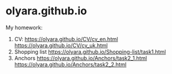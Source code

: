 # olyara.github.io
My homework:
1. CV: <a href="https://olyara.github.io/CV/cv_en.html">https://olyara.github.io/CV/cv_en.html</a>
        <a href="https://olyara.github.io/CV/cv_uk.html">https://olyara.github.io/CV/cv_uk.html</a>
2. Shopping list <a href="https://olyara.github.io/Shopping-list/task1.html">https://olyara.github.io/Shopping-list/task1.html</a>
3. Anchors <a href="https://olyara.github.io/Anchors/task2_1.html">https://olyara.github.io/Anchors/task2_1.html</a> 
           <a href="https://olyara.github.io/Anchors/task2_2.html">https://olyara.github.io/Anchors/task2_2.html</a>
